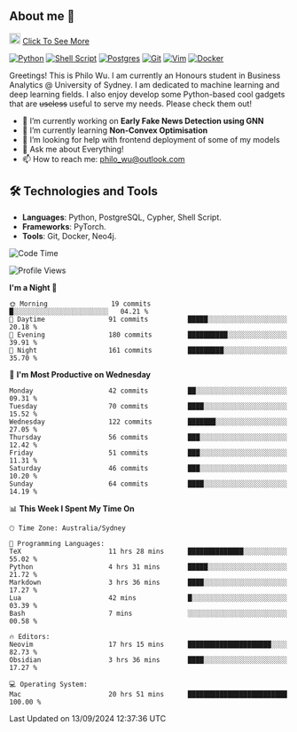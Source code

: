 ## About me 🤗

<a href="#"><img src="https://media.giphy.com/media/hvRJCLFzcasrR4ia7z/giphy.gif" width="20px" height="20px"></a> [Click To See More](https://codeboyphilo.github.io)

[![Python](https://img.shields.io/badge/python-3670A0?style=for-the-badge&logo=python&logoColor=ffdd54)](#)
[![Shell Script](https://img.shields.io/badge/shell_script-%23121011.svg?style=for-the-badge&logo=gnu-bash&logoColor=white)](#)
[![Postgres](https://img.shields.io/badge/postgres-%23316192.svg?style=for-the-badge&logo=postgresql&logoColor=white)](#)
[![Git](https://img.shields.io/badge/git-%23F05033.svg?style=for-the-badge&logo=git&logoColor=white)](#)
[![Vim](https://img.shields.io/badge/VIM-%2311AB00.svg?style=for-the-badge&logo=vim&logoColor=white)](#)
[![Docker](https://img.shields.io/badge/docker-%230db7ed.svg?style=for-the-badge&logo=docker&logoColor=white)](#)

Greetings! This is Philo Wu. I am currently an Honours student in Business Analytics \@ University of Sydney. I am dedicated to machine learning and deep learning fields. I also enjoy develop some Python-based cool gadgets that are ~~useless~~ useful to serve my needs. Please check them out!

- 🔭 I’m currently working on **Early Fake News Detection using GNN**
- 🌱 I’m currently learning **Non-Convex Optimisation**
- 🤔 I’m looking for help with frontend deployment of some of my models
- 💬 Ask me about Everything!
- 📫 How to reach me: philo_wu@outlook.com

## 🛠 Technologies and Tools
- **Languages**: Python, PostgreSQL, Cypher, Shell Script.
- **Frameworks**: PyTorch.
- **Tools**: Git, Docker, Neo4j.

<!--START_SECTION:waka-->
![Code Time](http://img.shields.io/badge/Code%20Time-444%20hrs%2046%20mins-blue)

![Profile Views](http://img.shields.io/badge/Profile%20Views-12-blue)

**I'm a Night 🦉** 

```text
🌞 Morning                19 commits          █░░░░░░░░░░░░░░░░░░░░░░░░   04.21 % 
🌆 Daytime                91 commits          █████░░░░░░░░░░░░░░░░░░░░   20.18 % 
🌃 Evening                180 commits         ██████████░░░░░░░░░░░░░░░   39.91 % 
🌙 Night                  161 commits         █████████░░░░░░░░░░░░░░░░   35.70 % 
```
📅 **I'm Most Productive on Wednesday** 

```text
Monday                   42 commits          ██░░░░░░░░░░░░░░░░░░░░░░░   09.31 % 
Tuesday                  70 commits          ████░░░░░░░░░░░░░░░░░░░░░   15.52 % 
Wednesday                122 commits         ███████░░░░░░░░░░░░░░░░░░   27.05 % 
Thursday                 56 commits          ███░░░░░░░░░░░░░░░░░░░░░░   12.42 % 
Friday                   51 commits          ███░░░░░░░░░░░░░░░░░░░░░░   11.31 % 
Saturday                 46 commits          ███░░░░░░░░░░░░░░░░░░░░░░   10.20 % 
Sunday                   64 commits          ████░░░░░░░░░░░░░░░░░░░░░   14.19 % 
```


📊 **This Week I Spent My Time On** 

```text
🕑︎ Time Zone: Australia/Sydney

💬 Programming Languages: 
TeX                      11 hrs 28 mins      ██████████████░░░░░░░░░░░   55.02 % 
Python                   4 hrs 31 mins       █████░░░░░░░░░░░░░░░░░░░░   21.72 % 
Markdown                 3 hrs 36 mins       ████░░░░░░░░░░░░░░░░░░░░░   17.27 % 
Lua                      42 mins             █░░░░░░░░░░░░░░░░░░░░░░░░   03.39 % 
Bash                     7 mins              ░░░░░░░░░░░░░░░░░░░░░░░░░   00.58 % 

🔥 Editors: 
Neovim                   17 hrs 15 mins      █████████████████████░░░░   82.73 % 
Obsidian                 3 hrs 36 mins       ████░░░░░░░░░░░░░░░░░░░░░   17.27 % 

💻 Operating System: 
Mac                      20 hrs 51 mins      █████████████████████████   100.00 % 
```


 Last Updated on 13/09/2024 12:37:36 UTC
<!--END_SECTION:waka-->
